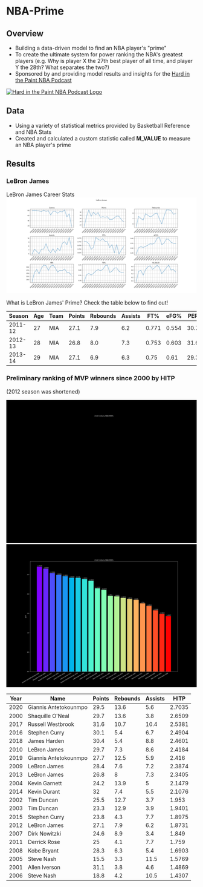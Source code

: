 # NBA-Prime
## Overview
* Building a data-driven model to find an NBA player's "prime"
* To create the ultimate system for power ranking the NBA's greatest players (e.g. Why is player X the 27th best player of all time, and player Y the 28th? What separates the two?)
* Sponsored by and providing model results and insights for the [Hard in the Paint NBA Podcast](https://soundcloud.com/engineers-play "Hard in the Paint NBA Podcast")
<a href="https://soundcloud.com/engineers-play">
  <img src="https://i1.sndcdn.com/avatars-000446326572-ycrzp2-t500x500.jpg" alt="Hard in the Paint NBA Podcast Logo" width="300"/>
</a>

## Data
* Using a variety of statistical metrics provided by Basketball Reference and NBA Stats
* Created and calculated a custom statistic called **M_VALUE** to measure an NBA player's prime

## Results
### LeBron James
LeBron James Career Stats
![LBJ Raw Stats](https://github.com/mikepatel/NBA-Prime/blob/master/Primes/results/LeBron%20James/LeBron%20James_plots.png)


What is LeBron James' Prime? Check the table below to find out!

|Season |Age|Team|Points|Rebounds|Assists|FT%  |eFG% |PER |TS%  |M_VALUE|
|-------|---|----|------|--------|-------|-----|-----|----|-----|-------|
|2011-12|27 |MIA |27.1  |7.9     |6.2    |0.771|0.554|30.7|0.605|0.4707 |
|2012-13|28 |MIA |26.8  |8.0     |7.3    |0.753|0.603|31.6|0.64 |0.5467 |
|2013-14|29 |MIA |27.1  |6.9     |6.3    |0.75 |0.61 |29.3|0.649|0.4727 |


### Preliminary ranking of MVP winners since 2000 by HITP
(2012 season was shortened)

![MVP gif](https://github.com/mikepatel/NBA-Prime/blob/master/MVP/results/racing_bar_mvp.gif)
![MVP rankings](https://github.com/mikepatel/NBA-Prime/blob/master/MVP/results/sorted_bar_mvp.png)

| Year | Name                  | Points | Rebounds | Assists | HITP   | 
|------|-----------------------|--------|----------|---------|--------| 
| 2020 | Giannis Antetokounmpo | 29.5   | 13.6     | 5.6     | 2.7035 | 
| 2000 | Shaquille O'Neal      | 29.7   | 13.6     | 3.8     | 2.6509 | 
| 2017 | Russell Westbrook     | 31.6   | 10.7     | 10.4    | 2.5381 | 
| 2016 | Stephen Curry         | 30.1   | 5.4      | 6.7     | 2.4904 | 
| 2018 | James Harden          | 30.4   | 5.4      | 8.8     | 2.4601 | 
| 2010 | LeBron James          | 29.7   | 7.3      | 8.6     | 2.4184 | 
| 2019 | Giannis Antetokounmpo | 27.7   | 12.5     | 5.9     | 2.416  | 
| 2009 | LeBron James          | 28.4   | 7.6      | 7.2     | 2.3874 | 
| 2013 | LeBron James          | 26.8   | 8        | 7.3     | 2.3405 | 
| 2004 | Kevin Garnett         | 24.2   | 13.9     | 5       | 2.1479 | 
| 2014 | Kevin Durant          | 32     | 7.4      | 5.5     | 2.1076 | 
| 2002 | Tim Duncan            | 25.5   | 12.7     | 3.7     | 1.953  | 
| 2003 | Tim Duncan            | 23.3   | 12.9     | 3.9     | 1.9401 | 
| 2015 | Stephen Curry         | 23.8   | 4.3      | 7.7     | 1.8975 | 
| 2012 | LeBron James          | 27.1   | 7.9      | 6.2     | 1.8731 | 
| 2007 | Dirk Nowitzki         | 24.6   | 8.9      | 3.4     | 1.849  | 
| 2011 | Derrick Rose          | 25     | 4.1      | 7.7     | 1.759  | 
| 2008 | Kobe Bryant           | 28.3   | 6.3      | 5.4     | 1.6903 | 
| 2005 | Steve Nash            | 15.5   | 3.3      | 11.5    | 1.5769 | 
| 2001 | Allen Iverson         | 31.1   | 3.8      | 4.6     | 1.4869 | 
| 2006 | Steve Nash            | 18.8   | 4.2      | 10.5    | 1.4307 | 

